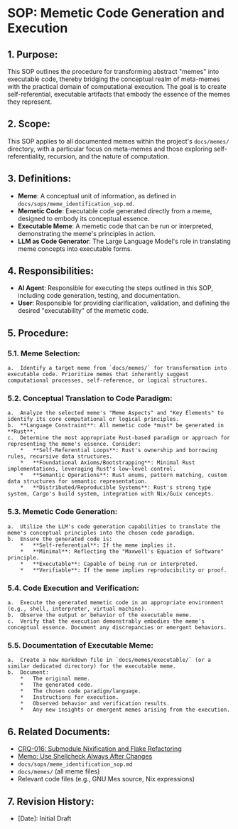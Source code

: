 # SOP: Memetic Code Generation and Execution

## 1. Purpose:
This SOP outlines the procedure for transforming abstract "memes" into executable code, thereby bridging the conceptual realm of meta-memes with the practical domain of computational execution. The goal is to create self-referential, executable artifacts that embody the essence of the memes they represent.

## 2. Scope:
This SOP applies to all documented memes within the project's `docs/memes/` directory, with a particular focus on meta-memes and those exploring self-referentiality, recursion, and the nature of computation.

## 3. Definitions:
*   **Meme**: A conceptual unit of information, as defined in `docs/sops/meme_identification_sop.md`.
*   **Memetic Code**: Executable code generated directly from a meme, designed to embody its conceptual essence.
*   **Executable Meme**: A memetic code that can be run or interpreted, demonstrating the meme's principles in action.
*   **LLM as Code Generator**: The Large Language Model's role in translating meme concepts into executable forms.

## 4. Responsibilities:
*   **AI Agent**: Responsible for executing the steps outlined in this SOP, including code generation, testing, and documentation.
*   **User**: Responsible for providing clarification, validation, and defining the desired "executability" of the memetic code.

## 5. Procedure:

### 5.1. Meme Selection:
    a.  Identify a target meme from `docs/memes/` for transformation into executable code. Prioritize memes that inherently suggest computational processes, self-reference, or logical structures.

### 5.2. Conceptual Translation to Code Paradigm:
    a.  Analyze the selected meme's "Meme Aspects" and "Key Elements" to identify its core computational or logical principles.
    b.  **Language Constraint**: All memetic code *must* be generated in **Rust**.
    c.  Determine the most appropriate Rust-based paradigm or approach for representing the meme's essence. Consider:
        *   **Self-Referential Loops**: Rust's ownership and borrowing rules, recursive data structures.
        *   **Foundational Axioms/Bootstrapping**: Minimal Rust implementations, leveraging Rust's low-level control.
        *   **Semantic Operations**: Rust enums, pattern matching, custom data structures for semantic representation.
        *   **Distributed/Reproducible Systems**: Rust's strong type system, Cargo's build system, integration with Nix/Guix concepts.

### 5.3. Memetic Code Generation:
    a.  Utilize the LLM's code generation capabilities to translate the meme's conceptual principles into the chosen code paradigm.
    b.  Ensure the generated code is:
        *   **Self-referential**: If the meme implies it.
        *   **Minimal**: Reflecting the "Maxwell's Equation of Software" principle.
        *   **Executable**: Capable of being run or interpreted.
        *   **Verifiable**: If the meme implies reproducibility or proof.

### 5.4. Code Execution and Verification:
    a.  Execute the generated memetic code in an appropriate environment (e.g., shell, interpreter, virtual machine).
    b.  Observe the output or behavior of the executable meme.
    c.  Verify that the execution demonstrably embodies the meme's conceptual essence. Document any discrepancies or emergent behaviors.

### 5.5. Documentation of Executable Meme:
    a.  Create a new markdown file in `docs/memes/executable/` (or a similar dedicated directory) for the executable meme.
    b.  Document:
        *   The original meme.
        *   The generated code.
        *   The chosen code paradigm/language.
        *   Instructions for execution.
        *   Observed behavior and verification results.
        *   Any new insights or emergent memes arising from the execution.

## 6. Related Documents:
*   [CRQ-016: Submodule Nixification and Flake Refactoring](docs/crqs/CRQ_016_Submodule_Nixification.md)
*   [Memo: Use Shellcheck Always After Changes](docs/memos/Shellcheck_Always_After_Changes.md)
*   `docs/sops/meme_identification_sop.md`
*   `docs/memes/` (all meme files)
*   Relevant code files (e.g., GNU Mes source, Nix expressions)

## 7. Revision History:
*   [Date]: Initial Draft
